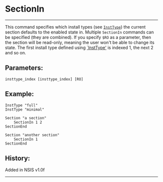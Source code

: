 # SectionIn

---

This command specifies which install types (see [`InstType`][1]) the current section defaults to the enabled state in. Multiple `SectionIn` commands can be specified (they are combined). If you specify `$RO` as a parameter, then the section will be read-only, meaning the user won't be able to change its state. The first install type defined using [`InstType'][1] is indexed 1, the next 2 and so on.

## Parameters:

    insttype_index [insttype_index] [RO]

## Example:

	InstType "full"
	InstType "minimal"
	 
	Section "a section"
		SectionIn 1 2
	SectionEnd
	 
	Section "another section"
		SectionIn 1
	SectionEnd

## History:

Added in NSIS v1.0f

---

[1]: InstType.markdown